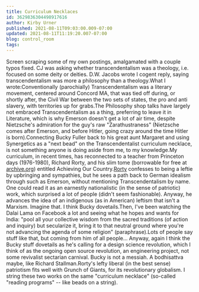 ```yaml
---
title: Curriculum Necklaces
id: 3629836304498917616
author: Kirby Urner
published: 2021-08-11T09:03:00.009-07:00
updated: 2021-08-11T11:19:20.007-07:00
blog: control_room
tags: 
---
```


Screen scraping some of my own postings, amalgamated with a couple typos fixed. CJ was asking whether transcendentalism was a theology, i.e. focused on some deity or deities.  D.W. Jacobs wrote I cogent reply, saying transcendentalism was more a philosophy than a theology.What I wrote:Conventionally (parochially) Transcendentalism was a literary movement, centered around Concord MA, that was tied off during, or shortly after, the Civil War between the two sets of states, the pro and anti slavery, with territories up for grabs.The Philosophy shop talks have largely not embraced Transcendentalism as a thing, preferring to leave it in Literature, which is why Emerson doesn't get a lot of air time, despite Nietzsche's admiration for the guy's raw "Zarathustraness" (Nietzsche comes after Emerson, and before Hitler, going crazy around the time Hitler is born).Connecting Bucky Fuller back to his great aunt Margaret and using Synergetics as a "next bead" on the Transcendentalist curriculum necklace, is not something anyone is doing aside from me, to my knowledge.My curriculum, in recent times, has reconnected to a teacher from Princeton days (1976-1980), Richard Rorty, and his slim tome (borrowable for free at [archive.org](https://www.blogger.com/#)) entitled Achieving Our Country.[Rorty]( https://worldgame.blogspot.com/2021/05/riffing-on-rorty.html) confesses to being a leftie by upbringing and sympathies, but he sees a path back to German idealism through such as Emerson, without mentioning Transcendentalism by name. One could read it as an earnestly nationalistic (in the sense of patriotic) work, which surprised a lot of people (didn't seem fashionable). Anyway, he advances the idea of an indigenous (as in American) leftism that isn't a Marxism. Imagine that. I think Bucky dovetails.Then, I've been watching the Dalai Lama on Facebook a lot and seeing what he hopes and wants for India: "pool all your collective wisdom from the sacred traditions (of action and inquiry) but secularize it, bring it to that neutral ground where you're not advancing the agenda of some religion" (paraphrase).Lots of people say stuff like that, but coming from him of all people... Anyway, again I think the Bucky stuff dovetails as he's calling for a design science revolution, which I think of as the ongoing open source revolution, an engineering project, not some revivalist sectarian carnival. Bucky is not a messiah. A bodhisattva maybe, like Richard Stallman.Rorty's lefty liberal (in the best sense) patriotism fits well with Grunch of Giants, for its revolutionary globalism. I string these two works on the same "curriculum necklace" (so-called "reading programs" -- like beads on a string).